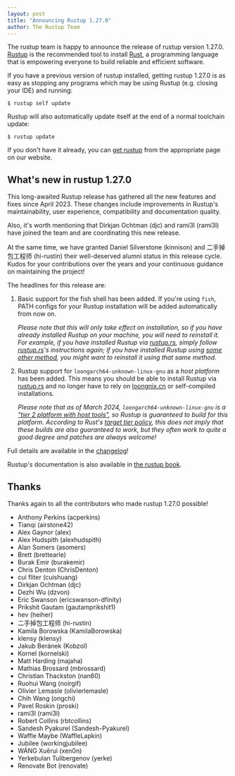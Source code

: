 ```yaml
---
layout: post
title: "Announcing Rustup 1.27.0"
author: The Rustup Team
---
```


The rustup team is happy to announce the release of rustup version 1.27.0.
[Rustup][install] is the recommended tool to install [Rust][rust], a programming language that is empowering everyone to build reliable and efficient software.

If you have a previous version of rustup installed, getting rustup 1.27.0 is as easy as stopping any programs which may be using Rustup (e.g. closing your IDE) and running:

```console
$ rustup self update
```

Rustup will also automatically update itself at the end of a normal toolchain update:

```console
$ rustup update
```

If you don't have it already, you can [get rustup][install] from the appropriate page on our website.

[rust]: https://www.rust-lang.org
[install]: https://rustup.rs

## What's new in rustup 1.27.0

This long-awaited Rustup release has gathered all the new features and fixes since April 2023. These changes include improvements in Rustup's maintainability, user experience, compatibility and documentation quality.

Also, it's worth mentioning that Dirkjan Ochtman (djc) and rami3l (rami3l) have joined the team and are coordinating this new release.

At the same time, we have granted Daniel Silverstone (kinnison) and 二手掉包工程师 (hi-rustin) their well-deserved alumni status in this release cycle.
Kudos for your contributions over the years and your continuous guidance on maintaining the project!

The headlines for this release are:

1. Basic support for the fish shell has been added.
   If you're using `fish`, PATH configs for your Rustup installation will be added automatically from now on.

   _Please note that this will only take effect on installation, so if you have already installed Rustup on your machine, you will need to reinstall it.
   For example, if you have installed Rustup via [rustup.rs][install], simply follow [rustup.rs][install]'s instructions again;
   if you have installed Rustup using [some other method][other installation methods], you might want to reinstall it using that same method._

2. Rustup support for `loongarch64-unknown-linux-gnu` as a _host platform_ has been added.
   This means you should be able to install Rustup via [rustup.rs][install] and no longer have to rely on [loongnix.cn] or self-compiled installations.

   _Please note that as of March 2024, `loongarch64-unknown-linux-gnu` is a ["tier 2 platform with host tools"], so Rustup is guaranteed to build for this platform.
   According to Rust's [target tier policy], this does not imply that these builds are also guaranteed to work, but they often work to quite a good degree and patches are always welcome!_


Full details are available in the [changelog]!

Rustup's documentation is also available in [the rustup book][book].

[other installation methods]: https://rust-lang.github.io/rustup/installation/other.html
[loongnix.cn]: https://rust-lang.loongnix.cn
["tier 2 platform with host tools"]: https://doc.rust-lang.org/nightly/rustc/platform-support.html#tier-2-with-host-tools
[target tier policy]: https://doc.rust-lang.org/nightly/rustc/target-tier-policy.html
[changelog]: https://github.com/rust-lang/rustup/blob/stable/CHANGELOG.md
[book]: https://rust-lang.github.io/rustup/

## Thanks

Thanks again to all the contributors who made rustup 1.27.0 possible!

- Anthony Perkins (acperkins)
- Tianqi (airstone42)
- Alex Gaynor (alex)
- Alex Hudspith (alexhudspith)
- Alan Somers (asomers)
- Brett (brettearle)
- Burak Emir (burakemir)
- Chris Denton (ChrisDenton)
- cui fliter (cuishuang)
- Dirkjan Ochtman (djc)
- Dezhi Wu (dzvon)
- Eric Swanson (ericswanson-dfinity)
- Prikshit Gautam (gautamprikshit1)
- hev (heiher)
- 二手掉包工程师 (hi-rustin)
- Kamila Borowska (KamilaBorowska)
- klensy (klensy)
- Jakub Beránek (Kobzol)
- Kornel (kornelski)
- Matt Harding (majaha)
- Mathias Brossard (mbrossard)
- Christian Thackston (nan60)
- Ruohui Wang (noirgif)
- Olivier Lemasle (olivierlemasle)
- Chih Wang (ongchi)
- Pavel Roskin (proski)
- rami3l (rami3l)
- Robert Collins (rbtcollins)
- Sandesh  Pyakurel (Sandesh-Pyakurel)
- Waffle Maybe (WaffleLapkin)
- Jubilee (workingjubilee)
- WÁNG Xuěruì (xen0n)
- Yerkebulan Tulibergenov (yerke)
- Renovate Bot (renovate)
